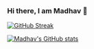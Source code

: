 ### Hi there, I am Madhav 👋


[![GitHub Streak](https://streak-stats.demolab.com/?user=madhavth)](https://git.io/streak-stats)

[![Madhav's GitHub stats](https://github-readme-stats.vercel.app/api?username=madhavth)](https://github.com/anuraghazra/github-readme-stats)

<!--
**madhavth/madhavth** is a ✨ _special_ ✨ repository because its `README.md` (this file) appears on your GitHub profile.

Here are some ideas to get you started:

- 🔭 I’m currently working on ...
- 🌱 I’m currently learning ...
- 👯 I’m looking to collaborate on ...
- 🤔 I’m looking for help with ...
- 💬 Ask me about ...
- 📫 How to reach me: ...
- 😄 Pronouns: ...
- ⚡ Fun fact: ...
-->
